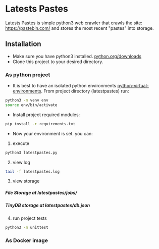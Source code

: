 # Latests Pastes

Latests Pastes is simple python3 web crawler that crawls the site: https://pastebin.com/ and stores the most recent "pastes" into storage. 

## Installation

* Make sure you have python3 installed. [python.org/downloads](https://www.python.org/downloads/)
* Clone this project to your desired directory.

### As python project
* It is best to have an isolated python environments [python-virtual-environments](https://realpython.com/python-virtual-environments-a-primer/).
From project directory (latestpastes) run:

```bash
python3 -m venv env
source env/bin/activate
```
* Install project required modules:

```bash
pip install -r requirements.txt
```
* Now your environment is set. you can:

1. execute

```bash
python3 latestpastes.py
```
2. view log

```bash
tail -f latestpastes.log
```
3. view storage

 ##### File Storage at latestpastes/jobs/

 ##### TinyDB storage at latestpastes/db.json

4. run project tests

```bash
python3 -m unittest
```

### As Docker image




